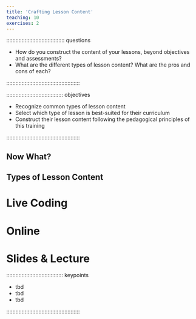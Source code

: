 ```yaml
---
title: 'Crafting Lesson Content'
teaching: 10
exercises: 2
---
```


:::::::::::::::::::::::::::::::::::::: questions 

- How do you construct the content of your lessons, beyond objectives and assessments?
- What are the different types of lesson content? What are the pros and cons of each?

::::::::::::::::::::::::::::::::::::::::::::::::

::::::::::::::::::::::::::::::::::::: objectives

- Recognize common types of lesson content
- Select which type of lesson is best-suited for their curriculum
- Construct their lesson content following the pedagogical principles of this training

::::::::::::::::::::::::::::::::::::::::::::::::

## Now What?

## Types of Lesson Content

# Live Coding

# Online

# Slides & Lecture


::::::::::::::::::::::::::::::::::::: keypoints 

- tbd
- tbd
- tbd

::::::::::::::::::::::::::::::::::::::::::::::::

